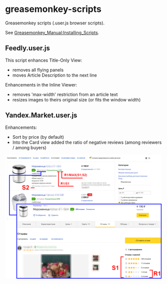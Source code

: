 # greasemonkey-scripts

Greasemonkey scripts (.user.js browser scripts).

See [Greasemonkey_Manual:Installing_Scripts](https://wiki.greasespot.net/Greasemonkey_Manual:Installing_Scripts).


## Feedly.user.js

This script enhances Title-Only View:
* removes all flying panels
* moves Article Description to the next line

Enhancements in the Inline Viewer:
* removes 'max-width' restriction from an article text
* resizes images to theirs original size (or fits the window width)


## Yandex.Market.user.js

Enhancements:
* Sort by price (by default)
* Into the Card view added the ratio of negative reviews (among reviewers / among buyers)

![Yandex.Market additional stat](images/Yandex.Market.png)
